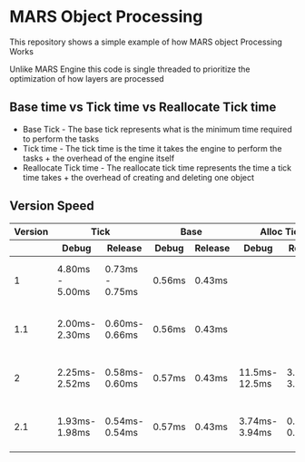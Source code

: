 # MARS Object Processing
This repository shows a simple example of how MARS object Processing Works

Unlike MARS Engine this code is single threaded to prioritize the optimization of how layers are processed

## Base time vs Tick time vs Reallocate Tick time
- Base Tick - The base tick represents what is the minimum time required to perform the tasks
- Tick time - The tick time is the time it takes the engine to perform the tasks + the overhead of the engine itself
- Reallocate Tick time - The reallocate tick time represents the time a tick time takes + the overhead of creating and deleting one object

## Version Speed
<table>
    <thead>
        <tr>
            <th>Version</th>
            <th colspan="2">Tick</th>
            <th colspan="2">Base</th>
            <th colspan="2">Alloc Tick</th>
            <th>CPU</th>
            <th>Link</th>
        </tr>
        <tr>
            <th></th>
            <th>Debug</th>
            <th>Release</th>
            <th>Debug</th>
            <th>Release</th>
            <th>Debug</th>
            <th>Release</th>
            <th></th>
            <th></th>
        </tr>
    </thead>
    <tbody>
        <tr>
            <td>1</td>
            <td>4.80ms - 5.00ms</td>
            <td>0.73ms - 0.75ms</td>
            <td>0.56ms</td>
            <td>0.43ms</td>
            <td></td>
            <td></td>
            <td>AMD Ryzen 73700x 4.050GHz</td>
            <td><a href="https://github.com/MARS-Engine/MARS-Object-Processing/commit/178488ffa588caf3d206f33ede2feebcf802d057">178488f</a></td>
        </tr>
        <tr>
            <td>1.1</td>
            <td>2.00ms-2.30ms</td>
            <td>0.60ms-0.66ms</td>
            <td>0.56ms</td>
            <td>0.43ms</td>
            <td></td>
            <td></td>
            <td>AMD Ryzen 73700x 4.050GHz</td>
            <td><a href="https://github.com/MARS-Engine/MARS-Object-Processing/commit/f6cb5755a2e8ab5c6d421aa9a7df60a61217bc17">f6cb575</a></td>
        </tr>
        <tr>
            <td>2</td>
            <td>2.25ms-2.52ms</td>
            <td>0.58ms-0.60ms</td>
            <td>0.57ms</td>
            <td>0.43ms</td>
            <td>11.5ms-12.5ms</td>
            <td>3.20ms-3.57ms</td>
            <td>AMD Ryzen 73700x 4.050GHz</td>
            <td><a href="https://github.com/MARS-Engine/MARS-Object-Processing/commit/3dd5cb59966a54c47bc807928c1491b02271b176">3dd5cb5</a></td>
        </tr>
        <tr>
            <td>2.1</td>
            <td>1.93ms-1.98ms</td>
            <td>0.54ms-0.54ms</td>
            <td>0.57ms</td>
            <td>0.43ms</td>
            <td>3.74ms-3.94ms</td>
            <td>0.75ms-0.76ms</td>
            <td>AMD Ryzen 73700x 4.050GHz</td>
            <td></td>
        </tr>
    </tbody>
</table>